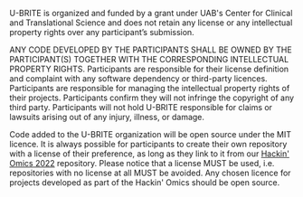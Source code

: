 U-BRITE is organized and funded by a grant under UAB's Center for Clinical and Translational Science and does not retain any license or any intellectual property rights over any participant’s submission.

ANY CODE DEVELOPED BY THE PARTICIPANTS SHALL BE OWNED BY THE PARTICIPANT(S) TOGETHER WITH THE CORRESPONDING INTELLECTUAL PROPERTY RIGHTS. Participants are responsible for their license definition and complaint with any software dependency or third-party licences. Participants are responsible for managing the intellectual property rights of their projects. Participants confirm they will not infringe the copyright of any third party. Participants will not hold U-BRITE responsible for claims or lawsuits arising out of any injury, illness, or damage.

Code added to the U-BRITE organization will be open source under the MIT licence. It is always possible for participants to create their own repository with a license of their preference, as long as they link to it from our [Hackin' Omics 2022](https://github.com/u-brite/hackin-omics-2022) repository. Please notice that a license MUST be used, i.e. repositories with no license at all MUST be avoided. Any chosen licence for projects developed as part of the Hackin' Omics should be open source.